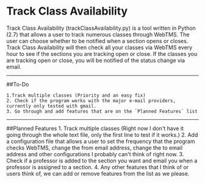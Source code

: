 Track Class Availability
========================

Track Class Availability (trackClassAvailability.py) is a tool written in Python (2.7) that allows a user to track numerous classes through WebTMS. The user can choose whether to be notified when a section opens or closes. Track Class Availability will then check all your classes via WebTMS every hour to see if the sections you are tracking open or close. If the classes you are tracking open or close, you will be notified of the status change via email.

---

##To-Do

  	1.Track multiple classes (Priority and an easy fix)
	2. Check if the program works with the major e-mail providers, currently only tested with gmail.
	3. Go through and add features that are on the `Planned Features` list

---
##Planned Features
	1. Track multiple classes (Right now I don't have it going through the whole text file, only the first line to test if it works.)
	2. Add a configuration file that allows a user to set the frequency that the program checks WebTMS, change the from email address, change the to email address and other configurations I probably can't think of right now.
	3. Check if a professor is added to the section you want and email you when a professor is assigned to a section.
	4. Any other features that I think of or users think of, we can add or remove features from the list as we please.
